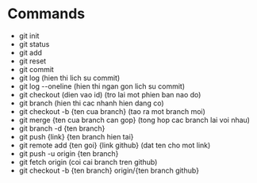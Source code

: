 # Commands
- git init
- git status
- git add
- git reset
- git commit 
- git log (hien thi lich su commit)
- git log --oneline (hien thi ngan gon lich su commit)
- git checkout (dien vao id) (tro lai mot phien ban nao do)
- git branch (hien thi cac nhanh hien dang co)
- git checkout -b {ten cua branch} (tao ra mot branch moi)
- git merge {ten cua branch can gop} (tong hop cac branch lai voi nhau)
- git branch -d {ten branch}
- git push {link} {ten branch hien tai}
- git remote add {ten goi} {link github} (dat ten cho mot link)
- git push -u origin {ten branch}
- git fetch origin (coi cai branch tren github)
- git checkout -b {ten branch} origin/{ten branch github}
